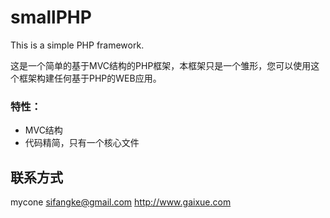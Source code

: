smallPHP
========

This is a simple PHP framework.

这是一个简单的基于MVC结构的PHP框架，本框架只是一个雏形，您可以使用这个框架构建任何基于PHP的WEB应用。

### 特性：

- MVC结构
- 代码精简，只有一个核心文件

联系方式
----------
mycone <sifangke@gmail.com>
http://www.gaixue.com